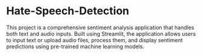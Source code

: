 # Hate-Speech-Detection
This project is a comprehensive sentiment analysis application that handles both text and audio inputs. Built using Streamlit, the application allows users to input text or upload audio files, process them, and display sentiment predictions using pre-trained machine learning models.
